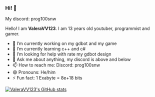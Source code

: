 ### Hi! 👋

<!--
**ValeraVV123/ValeraVV123** is a ✨ _special_ ✨ repository because its `README.md` (this file) appears on your GitHub profile.

- 👯 I’m looking to collaborate on -

Here are some ideas to get you started:
-->

My discord: prog100snw

Hello! I am **ValeraVV123**. I am 13 years old youtuber, programmist and gamer. 

- 🔭 I’m currently working on my gdbot and my game
- 🌱 I’m currently learning c++ and c#
- 🤔 I’m looking for help with rate my gdbot design
- 💬 Ask me about anything, my discord is above and below
- 📫 How to reach me: Discord: prog100snw
- 😄 Pronouns: He/him
- ⚡ Fun fact: 1 Exabyte = 8e+18 bits

[![**ValeraVV123**'s GitHub stats](https://github-readme-stats.vercel.app/api?username=ValeraVV123&include_all_commits=true&hide=issues&theme=vue-dark)](https://github.com/anuraghazra/github-readme-stats)
